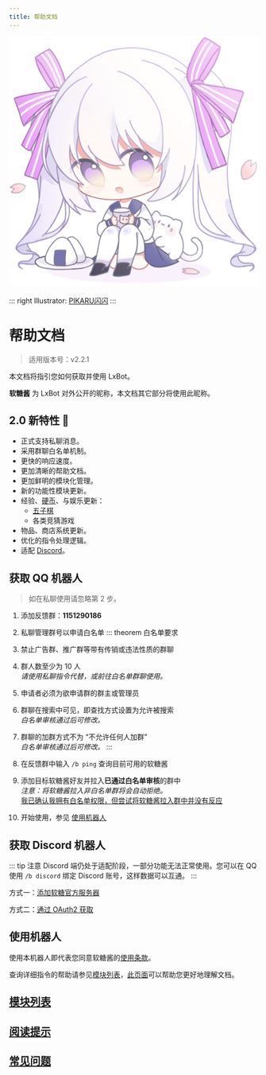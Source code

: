 ```yaml
---
title: 帮助文档
---
```


<img src="./logo.png" alt="logo" class="main-logo">
<style>
.custom-block.right>p:nth-child(1) {
	margin: 0;
}
</style>

::: right
Illustrator: [PIKARU闪闪](https://bcy.net/u/104986737835)
:::

# 帮助文档
> 适用版本号：v2.2.1

本文档将指引您如何获取并使用 LxBot。

**软糖酱** 为 LxBot 对外公开的昵称，本文档其它部分将使用此昵称。

## 2.0 新特性 :tada:
- 正式支持私聊消息。
- 采用群聊白名单机制。
- 更快的响应速度。
- 更加清晰的帮助文档。
- 更加鲜明的模块化管理。
- 新的功能性模块更新。
- 经验、[硬币](/coin/)、与娱乐更新：
  - [五子棋](/module/gobang/)
  - 各类竞猜游戏
- 物品、商店系统更新。
- 优化的指令处理逻辑。
- 适配 [Discord](#获取-discord-机器人)。

## 获取 QQ 机器人
> 如在私聊使用请忽略第 2 步。
1. 添加反馈群：**1151290186**
2. 私聊管理群号以申请白名单
::: theorem 白名单要求
1. 禁止广告群、推广群等带有传销或违法性质的群聊
2. 群人数至少为 10 人
   <br>*请使用私聊指令代替，或前往白名单群聊使用。*
3. 申请者必须为欲申请群的群主或管理员
4. 群聊在搜索中可见，即查找方式设置为允许被搜索
   <br>*白名单审核通过后可修改。*
5. 群聊的加群方式不为 “不允许任何人加群”
   <br>*白名单审核通过后可修改。*
:::

3. 在反馈群中输入 `/b ping` 查询目前可用的软糖酱
4. 添加目标软糖酱好友并拉入**已通过白名单审核**的群中
   <br>*注意：将软糖酱拉入非白名单群将会自动拒绝。*
   <br>[我已确认我拥有白名单权限，但尝试将软糖酱拉入群中并没有反应](/faq/#我已确认我拥有白名单权限-但尝试将软糖酱拉入群中并没有反应)
5. 开始使用，参见 [使用机器人](#使用机器人)

## 获取 Discord 机器人 <Badge type="warning" text="Beta" />
::: tip 注意
Discord 端仍处于适配阶段，一部分功能无法正常使用。您可以在 QQ 使用 `/b discord` 绑定 Discord 账号，这样数据可以互通。
:::

方式一：[添加软糖官方服务器](https://discord.gg/YVXA6jpJkF)

方式二：[通过 OAuth2 获取](https://discord.com/oauth2/authorize?client_id=815104216372346881&permissions=2148005952&scope=bot)

## 使用机器人
使用本机器人即代表您同意软糖酱的[使用条款](/terms-of-use/)。

查询详细指令的帮助请参见[模块列表](/module/)，[此页面](/tips/)可以帮助您更好地理解文档。

## [模块列表](/module/)

## [阅读提示](/tips/)

## [常见问题](/faq/)